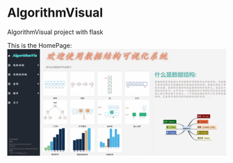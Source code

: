 # AlgorithmVisual
AlgorithmVisual project with flask

This is the HomePage:
![homepage](https://github.com/Tron-G/AlgorithmVisual/blob/master/minfo.gif)
